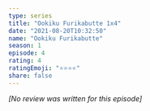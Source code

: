 ```yaml
---
type: series
title: "Ookiku Furikabutte 1x4"
date: "2021-08-20T10:32:50"
name: "Ookiku Furikabutte"
season: 1
episode: 4
rating: 4
ratingEmoji: "⭐️⭐️⭐️⭐️"
share: false
---
```


*[No review was written for this episode]*
